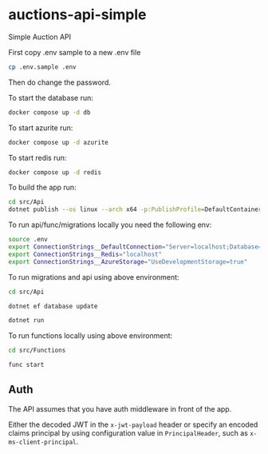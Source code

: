 # auctions-api-simple
Simple Auction API

First copy .env sample to a new .env file

```bash
cp .env.sample .env
```

Then do change the password.

To start the database run:

```bash
docker compose up -d db
```

To start azurite run:

```bash
docker compose up -d azurite
```

To start redis run:

```bash
docker compose up -d redis
```

To build the app run:

```bash
cd src/Api
dotnet publish --os linux --arch x64 -p:PublishProfile=DefaultContainer
```

To run api/func/migrations locally you need the following env:

```bash
source .env
export ConnectionStrings__DefaultConnection="Server=localhost;Database=master;TrustServerCertificate=true;MultipleActiveResultSets=true;User Id=sa;Password=${SA_PASSWORD}"
export ConnectionStrings__Redis="localhost"
export ConnectionStrings__AzureStorage="UseDevelopmentStorage=true"
```

To run migrations and api using above environment:

```bash
cd src/Api

dotnet ef database update

dotnet run
```

To run functions locally using above environment:

```bash
cd src/Functions

func start
```

## Auth

The API assumes that you have auth middleware in front of the app.

Either the decoded JWT in the `x-jwt-payload` header or specify an encoded claims principal by using configuration value in `PrincipalHeader`, such as `x-ms-client-principal`.